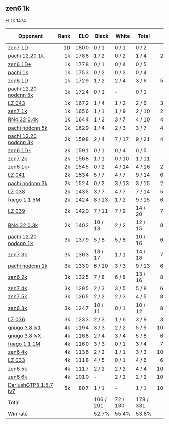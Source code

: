 ## zen6 1k ##

ELO: 1474

Opponent | Rank | ELO | Black | White | Total | Win rate
---------|-----:|----:|-------|-------|-------|-------:
[zen7 1D](zen7%201D.md) | 1D | 1800 | 0 / 1 | 0 / 1 | 0 / 2 | 0.0%
[pachi 12.20 1k](pachi%2012.20%201k.md) | 1k | 1788 | 1 / 2 | 0 / 2 | 1 / 4 | 25.0%
[zen6 1D+](zen6%201D+.md) | 1k | 1778 | 0 / 1 | 0 / 4 | 0 / 5 | 0.0%
[pachi 1k](pachi%201k.md) | 1k | 1753 | 0 / 2 | 0 / 2 | 0 / 4 | 0.0%
[zen6 1D](zen6%201D.md) | 1k | 1729 | 1 / 2 | 2 / 4 | 3 / 6 | 50.0%
[pachi 12.20 nodcnn 5k](pachi%2012.20%20nodcnn%205k.md) | 1k | 1724 | 0 / 1 | - | 0 / 1 | 0.0%
[LZ 043](LZ%20043.md) | 1k | 1672 | 1 / 4 | 1 / 2 | 2 / 6 | 33.3%
[zen7 1k](zen7%201k.md) | 1k | 1656 | 1 / 1 | 1 / 9 | 2 / 10 | 20.0%
[RN4.32 0.4k](RN4.32%200.4k.md) | 1k | 1644 | 1 / 3 | 3 / 7 | 4 / 10 | 40.0%
[pachi nodcnn 5k](pachi%20nodcnn%205k.md) | 1k | 1629 | 1 / 4 | 2 / 3 | 3 / 7 | 42.9%
[pachi 12.20 nodcnn 3k](pachi%2012.20%20nodcnn%203k.md) | 2k | 1598 | 2 / 4 | 7 / 17 | 9 / 21 | 42.9%
[zen6 1D-](zen6%201D-.md) | 2k | 1591 | 0 / 1 | 0 / 4 | 0 / 5 | 0.0%
[zen7 2k](zen7%202k.md) | 2k | 1568 | 1 / 1 | 0 / 10 | 1 / 11 | 9.1%
[zen6 1k+](zen6%201k+.md) | 2k | 1545 | 0 / 2 | 4 / 14 | 4 / 16 | 25.0%
[LZ 041](LZ%20041.md) | 2k | 1534 | 5 / 7 | 4 / 7 | 9 / 14 | 64.3%
[pachi nodcnn 3k](pachi%20nodcnn%203k.md) | 2k | 1524 | 0 / 2 | 3 / 13 | 3 / 15 | 20.0%
[LZ 038](LZ%20038.md) | 2k | 1435 | 3 / 7 | 4 / 7 | 7 / 14 | 50.0%
[fuego 1.1 5M](fuego%201.1%205M.md) | 2k | 1424 | 8 / 13 | 1 / 2 | 9 / 15 | 60.0%
[LZ 039](LZ%20039.md) | 2k | 1420 | 7 / 11 | 7 / 9 | 14 / 20 | 70.0%
[RN4.32 0.3k](RN4.32%200.3k.md) | 2k | 1402 | 10 / 13 | 2 / 2 | 12 / 15 | 80.0%
[pachi 12.20 nodcnn 1k](pachi%2012.20%20nodcnn%201k.md) | 3k | 1379 | 5 / 8 | 5 / 8 | 10 / 16 | 62.5%
[zen7 3k](zen7%203k.md) | 3k | 1363 | 13 / 17 | 1 / 1 | 14 / 18 | 77.8%
[pachi nodcnn 1k](pachi%20nodcnn%201k.md) | 3k | 1330 | 6 / 10 | 3 / 3 | 9 / 13 | 69.2%
[zen6 2k](zen6%202k.md) | 3k | 1325 | 7 / 8 | 6 / 8 | 13 / 16 | 81.3%
[zen7 4k](zen7%204k.md) | 3k | 1295 | 2 / 3 | 3 / 5 | 5 / 8 | 62.5%
[zen7 5k](zen7%205k.md) | 3k | 1265 | 2 / 2 | 2 / 3 | 4 / 5 | 80.0%
[zen6 3k](zen6%203k.md) | 3k | 1247 | 10 / 11 | 0 / 1 | 10 / 12 | 83.3%
[LZ 036](LZ%20036.md) | 3k | 1233 | 2 / 3 | 1 / 6 | 3 / 9 | 33.3%
[gnugo 3.8 lv1](gnugo%203.8%20lv1.md) | 4k | 1194 | 3 / 3 | 2 / 2 | 5 / 5 | 100.0%
[gnugo 3.8 lvX](gnugo%203.8%20lvX.md) | 4k | 1168 | 2 / 4 | 3 / 4 | 5 / 8 | 62.5%
[fuego 1.1 1M](fuego%201.1%201M.md) | 4k | 1160 | 3 / 3 | 0 / 1 | 3 / 4 | 75.0%
[zen6 4k](zen6%204k.md) | 4k | 1136 | 2 / 2 | 1 / 1 | 3 / 3 | 100.0%
[LZ 033](LZ%20033.md) | 4k | 1118 | 4 / 5 | 0 / 1 | 4 / 6 | 66.7%
[zen6 5k](zen6%205k.md) | 4k | 1117 | 2 / 2 | 2 / 2 | 4 / 4 | 100.0%
[zen6 6k](zen6%206k.md) | 4k | 1010 | - | 2 / 2 | 2 / 2 | 100.0%
[DariushGTP3.1.5.7 lv7](DariushGTP3.1.5.7%20lv7.md) | 5k | 807 | 1 / 1 | - | 1 / 1 | 100.0%
Total | | | 106 / 201 | 72 / 130 | 178 / 331 | 
Win rate| | | 52.7% | 55.4% | 53.8% | 
